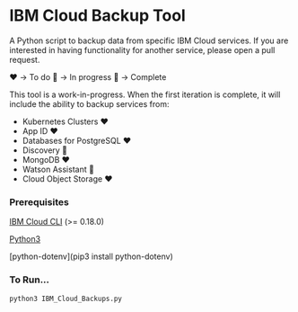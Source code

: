 # IBM Cloud Backup Tool

A Python script to backup data from specific IBM Cloud services. If you are interested in having functionality for another service, please open a pull request.

:heart: -> To do
:yellow_heart: -> In progress
:green_heart: -> Complete

This tool is a work-in-progress. When the first iteration is complete, it will include the ability to backup services from:
- Kubernetes Clusters :heart:
- App ID :heart:
- Databases for PostgreSQL :heart:
- Discovery :yellow_heart:
- MongoDB :heart:
- Watson Assistant :green_heart:
- Cloud Object Storage :heart:

### Prerequisites
[IBM Cloud CLI](https://cloud.ibm.com/docs/cli?topic=cloud-cli-getting-started) (>= 0.18.0)

[Python3](https://www.python.org/downloads/)

[python-dotenv](pip3 install python-dotenv)

### To Run...
`python3 IBM_Cloud_Backups.py`
